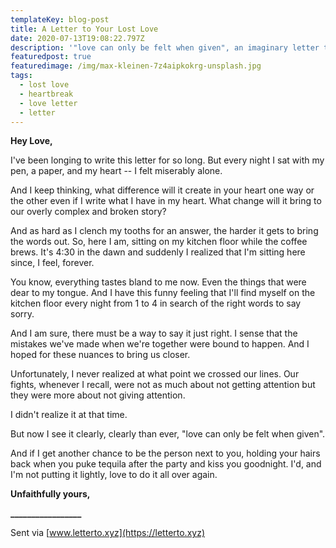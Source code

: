 ```yaml
---
templateKey: blog-post
title: A Letter to Your Lost Love
date: 2020-07-13T19:08:22.797Z
description: '"love can only be felt when given", an imaginary letter to your lost love.'
featuredpost: true
featuredimage: /img/max-kleinen-7z4aipkokrg-unsplash.jpg
tags:
  - lost love
  - heartbreak
  - love letter
  - letter
---
```

**Hey Love,**



I've been longing to write this letter for so long. But every night I sat with my pen, a paper, and my heart -- I felt miserably alone.



And I keep thinking, what difference will it create in your heart one way or the other even if I write what I have in my heart. What change will it bring to our overly complex and broken story?



And as hard as I clench my tooths for an answer, the harder it gets to bring the words out. So, here I am, sitting on my kitchen floor while the coffee brews. It's 4:30 in the dawn and suddenly I realized that I'm sitting here since, I feel, forever.



You know, everything tastes bland to me now. Even the things that were dear to my tongue. And I have this funny feeling that I'll find myself on the kitchen floor every night from 1 to 4 in search of the right words to say sorry.



And I am sure, there must be a way to say it just right. I sense that the mistakes we've made when we're together were bound to happen. And I hoped for these nuances to bring us closer.



Unfortunately, I never realized at what point we crossed our lines. Our fights, whenever I recall, were not as much about not getting attention but they were more about not giving attention.



I didn't realize it at that time.



But now I see it clearly, clearly than ever, "love can only be felt when given".



And if I get another chance to be the person next to you, holding your hairs back when you puke tequila after the party and kiss you goodnight. I'd, and I'm not putting it lightly, love to do it all over again.



**Unfaithfully yours,**

**\_\_\_\_\_\_\_\_\_\_\_\_\_\_\_\__**



Sent via [www.letterto.xyz](https://letterto.xyz)